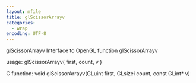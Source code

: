 ```yaml
---
layout: mfile
title: glScissorArrayv
categories:
  - wrap
encoding: UTF-8
---
```


glScissorArrayv  Interface to OpenGL function glScissorArrayv

usage:  glScissorArrayv( first, count, v )

C function:  void glScissorArrayv(GLuint first, GLsizei count, const GLint\* v)